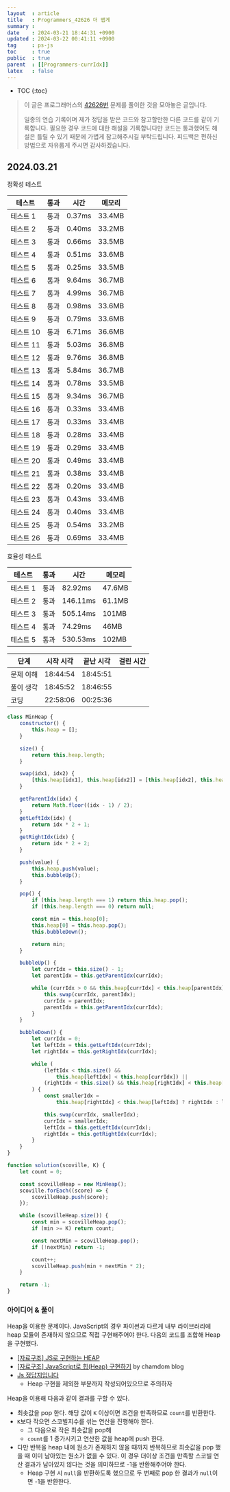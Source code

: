 ```yaml
---
layout  : article
title   : Programmers_42626 더 맵게
summary : 
date    : 2024-03-21 18:44:31 +0900
updated : 2024-03-22 00:41:11 +0900
tag     : ps-js
toc     : true
public  : true
parent  : [[Programmers-currIdx]]
latex   : false
---
```

* TOC
{:toc}

> 이 글은 프로그래머스의 [42626번](https://programmers.co.kr/learn/courses/30/lessons/42626) 문제를 풀이한 것을 모아놓은 글입니다.
>
> 일종의 연습 기록이며 제가 정답을 받은 코드와 참고할만한 다른 코드를 같이 기록합니다. 필요한 경우 코드에 대한 해설을 기록합니다만 코드는 통과했어도 해설은 틀릴 수 있기 때문에 가볍게 참고해주시길 부탁드립니다. 피드백은 편하신 방법으로 자유롭게 주시면 감사하겠습니다.

## 2024.03.21

정확성  테스트

| 테스트    | 통과 | 시간   | 메모리 |
| --------  | ---- | ------ | ------ |
| 테스트 1  | 통과 | 0.37ms | 33.4MB |
| 테스트 2  | 통과 | 0.40ms | 33.2MB |
| 테스트 3  | 통과 | 0.66ms | 33.5MB |
| 테스트 4  | 통과 | 0.51ms | 33.6MB |
| 테스트 5  | 통과 | 0.25ms | 33.5MB |
| 테스트 6  | 통과 | 9.64ms | 36.7MB |
| 테스트 7  | 통과 | 4.99ms | 36.7MB |
| 테스트 8  | 통과 | 0.98ms | 33.6MB |
| 테스트 9  | 통과 | 0.79ms | 33.6MB |
| 테스트 10 | 통과 | 6.71ms | 36.6MB |
| 테스트 11 | 통과 | 5.03ms | 36.8MB |
| 테스트 12 | 통과 | 9.76ms | 36.8MB |
| 테스트 13 | 통과 | 5.84ms | 36.7MB |
| 테스트 14 | 통과 | 0.78ms | 33.5MB |
| 테스트 15 | 통과 | 9.34ms | 36.7MB |
| 테스트 16 | 통과 | 0.33ms | 33.4MB |
| 테스트 17 | 통과 | 0.33ms | 33.4MB |
| 테스트 18 | 통과 | 0.28ms | 33.4MB |
| 테스트 19 | 통과 | 0.29ms | 33.4MB |
| 테스트 20 | 통과 | 0.49ms | 33.4MB |
| 테스트 21 | 통과 | 0.38ms | 33.4MB |
| 테스트 22 | 통과 | 0.20ms | 33.4MB |
| 테스트 23 | 통과 | 0.43ms | 33.4MB |
| 테스트 24 | 통과 | 0.40ms | 33.4MB |
| 테스트 25 | 통과 | 0.54ms | 33.2MB |
| 테스트 26 | 통과 | 0.69ms | 33.4MB |

효율성  테스트

| 테스트   | 통과 | 시간     | 메모리 |
| -------- | ---- | ------   | ------ |
| 테스트 1 | 통과 | 82.92ms  | 47.6MB |
| 테스트 2 | 통과 | 146.11ms | 61.1MB |
| 테스트 3 | 통과 | 505.14ms | 101MB  |
| 테스트 4 | 통과 | 74.29ms  | 46MB   |
| 테스트 5 | 통과 | 530.53ms | 102MB  |

| 단계      | 시작 시각 | 끝난 시각 | 걸린 시간 |
| --------- | --------- | --------- | --------- |
| 문제 이해 | 18:44:54  | 18:45:51  |           |
| 풀이 생각 | 18:45:52  | 18:46:55  |           |
| 코딩      | 22:58:06  | 00:25:36  |           |

```js
class MinHeap {
    constructor() {
        this.heap = [];
    }

    size() {
        return this.heap.length;
    }

    swap(idx1, idx2) {
        [this.heap[idx1], this.heap[idx2]] = [this.heap[idx2], this.heap[idx1]];
    }

    getParentIdx(idx) {
        return Math.floor((idx - 1) / 2);
    }
    getLeftIdx(idx) {
        return idx * 2 + 1;
    }
    getRightIdx(idx) {
        return idx * 2 + 2;
    }

    push(value) {
        this.heap.push(value);
        this.bubbleUp();
    }

    pop() {
        if (this.heap.length === 1) return this.heap.pop();
        if (this.heap.length === 0) return null;

        const min = this.heap[0];
        this.heap[0] = this.heap.pop();
        this.bubbleDown();

        return min;
    }

    bubbleUp() {
        let currIdx = this.size() - 1;
        let parentIdx = this.getParentIdx(currIdx);

        while (currIdx > 0 && this.heap[currIdx] < this.heap[parentIdx]) {
            this.swap(currIdx, parentIdx);
            currIdx = parentIdx;
            parentIdx = this.getParentIdx(currIdx);
        }
    }

    bubbleDown() {
        let currIdx = 0;
        let leftIdx = this.getLeftIdx(currIdx);
        let rightIdx = this.getRightIdx(currIdx);

        while (
            (leftIdx < this.size() &&
                this.heap[leftIdx] < this.heap[currIdx]) ||
            (rightIdx < this.size() && this.heap[rightIdx] < this.heap[currIdx])
        ) {
            const smallerIdx =
                this.heap[rightIdx] < this.heap[leftIdx] ? rightIdx : leftIdx;

            this.swap(currIdx, smallerIdx);
            currIdx = smallerIdx;
            leftIdx = this.getLeftIdx(currIdx);
            rightIdx = this.getRightIdx(currIdx);
        }
    }
}

function solution(scoville, K) {
    let count = 0;

    const scovilleHeap = new MinHeap();
    scoville.forEach((score) => {
        scovilleHeap.push(score);
    });

    while (scovilleHeap.size()) {
        const min = scovilleHeap.pop();
        if (min >= K) return count;

        const nextMin = scovilleHeap.pop();
        if (!nextMin) return -1;

        count++;
        scovilleHeap.push(min + nextMin * 2);
    }

    return -1;
}
```

### 아이디어 & 풀이

Heap을 이용한 문제이다. JavaScript의 경우 파이썬과 다르게 내부 라이브러리에 heap 모듈이 존재하지 않으므로 직접 구현해주어야 한다. 다음의 코드를 조합해 Heap을 구현했다.

* [[자료구조] JS로 구현하는 HEAP](https://velog.io/@longroadhome/자료구조-JS로-구현하는-HEAP)
* [[자료구조] JavaScript로 힙(Heap) 구현하기](https://chamdom.blog/heap-using-js/) by chamdom blog
* [Js 정답지입니다](https://school.programmers.co.kr/questions/53892)
    * Heap 구현을 제외한 부분까지 작성되어있으므로 주의하자

Heap을 이용해 다음과 같이 결과를 구할 수 있다.

* 최솟값을 pop 한다. 해당 값이 `K` 이상이면 조건을 만족하므로 `count`를 반환한다.
* `K`보다 작으면 스코빌지수를 섞는 연산을 진행해야 한다.
    * 그 다음으로 작은 최솟값을 pop해
    * `count`를 1 증가시키고 연산한 값을 heap에 push 한다.
* 다만 반복을 heap 내에 원소가 존재하지 않을 때까지 반복하므로 최솟값을 pop 했을 때 이미 남아있는 원소가 없을 수 있다. 이 경우 더이상 조건을 만족할 스코빌 연산 결과가 남아있지 않다는 것을 의미하므로 -1을 반환해주어야 한다.
    * Heap 구현 시 `null`을 반환하도록 했으므로 두 번째로 pop 한 결과가 `null`이면 -1을 반환한다.
